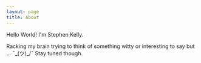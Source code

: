 ```yaml
---
layout: page
title: About
---
```


Hello World! I'm Stephen Kelly.

Racking my brain trying to think of something witty or interesting to say but ... ¯\_(ツ)_/¯ Stay tuned though.